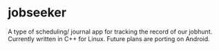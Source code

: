 # jobseeker
A type of scheduling/ journal app for tracking the record of our jobhunt. Currently written in C++ for Linux. Future plans are porting on Android.
